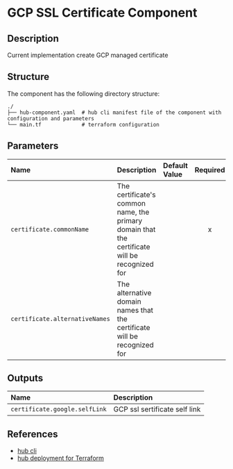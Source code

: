 # GCP SSL Certificate Component

## Description

Current implementation create GCP managed certificate

## Structure

The component has the following directory structure:

```text
./
├── hub-component.yaml  # hub cli manifest file of the component with configuration and parameters
└── main.tf             # terraform configuration
```

## Parameters

| Name      | Description | Default Value | Required
| :-------- | :--------   | :-------- | :--:
| `certificate.commonName` | The certificate's common name, the primary domain that the certificate will be recognized for | | x |
| `certificate.alternativeNames` | The alternative domain names that the certificate will be recognized for | | |

## Outputs

| Name      | Description |
| :-------- | :--------   |
| `certificate.google.selfLink` | GCP ssl sertificate self link |

## References

* [hub cli](https://github.com/agilestacks/hub/wiki)
* [hub deployment for Terraform](https://github.com/agilestacks/hub-extensions/blob/gcp-extensions/documentation/hub-component-terraform.md)
